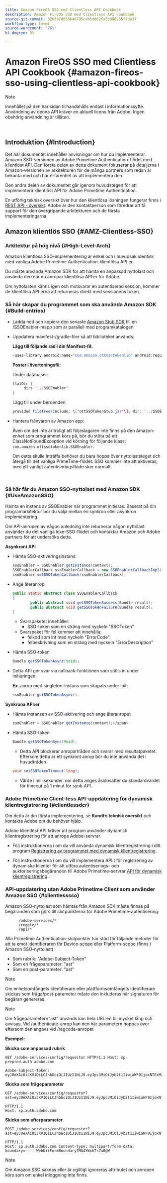 ```yaml
---
title: Amazon FireOS SSO med Clientless API Cookbook
description: Amazon FireOS SSO med Clientless API Cookbook
source-git-commit: 326f97d058646795cab5d062fa5b980235f7da37
workflow-type: tm+mt
source-wordcount: '761'
ht-degree: 0%

---
```



# Amazon FireOS SSO med Clientless API Cookbook {#amazon-fireos-sso-using-clientless-api-cookbook}

>[!NOTE]
>
>Innehållet på den här sidan tillhandahålls endast i informationssyfte. Användning av denna API kräver en aktuell licens från Adobe. Ingen obehörig användning är tillåten.

</br>

## Introduktion {#Introduction}

Det här dokumentet innehåller anvisningar om hur du implementerar Amazon SSO-versionen av Adobe Primetime Authentication-flödet med klientlöst API. Den första delen av detta dokument fokuserar på detaljerna i Amazon-versionen av arkitekturen för de många partners som redan är bekanta med och har erfarenhet av att implementera den.

Den andra delen av dokumentet går igenom huvudstegen för att implementera klientlöst API för Adobe Primetime Authentication.

En utförlig teknisk översikt över hur den klientlösa lösningen fungerar finns i [REST API - översikt](/help/authentication/rest-api-overview.md). Adobe är den kontaktperson som föredrar att få support för den övergripande arkitekturen och de första implementeringarna.

## Amazon klientlös SSO {#AMZ-Clientless-SSO}

### Arkitektur på hög nivå {#High-Level-Arch}

Amazon klientlösa SSO-implementering är enkel och i huvudsak identisk med vanliga Adobe Primetime Authentication-klientlösa API:er.

Du måste använda Amazon SDK för att hämta en anpassad nyttolast och använda den när du anropar klientlösa API:er för Adobe.

Om nyttolasten känns igen och motsvarar en autentiserad session, kommer de klientlösa API:erna att returneras direkt med sessionens token.

### Så här skapar du programmet som ska använda Amazon SDK {#Build-entries}

* Ladda ned och kopiera den senaste [Amazon Stub SDK](https://tve.zendesk.com/hc/en-us/article_attachments/360064368131/ottSSOTokenLib_v1.jar) till en /SSOEnabler-mapp som är parallell med programkatalogen
* Uppdatera manifest-/gradle-filer så att biblioteket används:

   **Lägg till följande rad i din Manifest-fil:**

   ```Java
   <uses-library android:name="com.amazon.ottssotokenlib" android:required="false"/\>
   ```

   **Poster i övertoningsfil:**

   Under databaser:

   ```java
   flatDir {
        dirs '../SSOEnabler'
   }
   ```

   Lägg till under beroenden:

   ```Java
   provided fileTree(include: \['ottSSOTokenStub.jar'\], dir: '../SSOEnabler')
   ```


* Hantera frånvaron av Amazon app:

   Även om det inte är troligt att följeslagaren inte finns på den Amazon-enhet som programmet körs på, bör du stöta på ett ClassNotFoundException vid körning för följande klass: `com.amazon.ottssotokenlib.SSOEnabler`.

   Om detta skulle inträffa behöver du bara hoppa över nyttolaststeget och återgå till det vanliga PrimeTime-flödet. SSO kommer inte att aktiveras, men ett vanligt autentiseringsflöde sker normalt.

</br>

### Så här får du Amazon SSO-nyttolast med Amazon SDK {#UseAmazonSSO}

Hämta en instans av SSOEnabler när programmet initieras. Baserat på din programarkitektur bör du välja mellan en synkron eller asynkron implementering.

Om API-anropen av någon anledning inte returnerar någon nyttolast använder du det vanliga icke-SSO-flödet och kontaktar Amazon och Adobe partners för att undersöka detta.

**Asynkront API**

* Hämta SSO-aktiveringsinstans:

   ```Java
   ssoEnabler = SSOEnabler.getInstance(context);
   SSOEnablerCallback ssoEnablerCallback = new SSOEnablerCallbackImpl();
   ssoEnabler.setSSOTokenCallback(ssoEnablerCallback);
   ```


* Ange återanrop 

   ```java
   public static abstract class SSOEnablerCallback
   {
           public abstract void getSSOTokenSuccess(Bundle result);
           public abstract void getSSOTokenFailure(Bundle result);
   }
   ```

   * Svarspaketet innehåller:
      * SSO-token som en sträng med nyckeln &quot;SSOToken&quot;
   * Svarspaket för fel kommer att innehålla:
      * felkod som int med nyckeln &quot;ErrorCode&quot;
      * felbeskrivning som en sträng med nyckeln &quot;ErrorDescription&quot;


* Hämta SSO-token

   ```JAVA
   Bundle getSSOTokenAsync(Void);
   ```

* Detta API ger svar via callback-funktionen som ställs in under initieringen.

   **Ex**. anrop med singleton-instans som skapats under init:

   ```JAVA
   ssoEnabler.getSSOTokenAsync().
   ```


**Synkrona API:er**

* Hämta instansen av SSO-aktivering och ange återanropet

   ```JAVA
   ssoEnabler = SSOEnabler.getInstance(context);</span>
   ```

* Hämta SSO-token

   ```JAVA
   Bundle getSSOTokenSync(Void);
   ```

   * Detta API blockerar anropartråden och svarar med resultatpaketet. Eftersom detta är ett synkront anrop bör du inte använda det i huvudtråden.

   ```JAVA
   void setSSOTokenTimeout(long);
   ```

   * Värde i millisekunder. om detta anges åsidosätter du standardvärdet för timeout på 1 minut för synk-API.



### Adobe Primetime Client-less API-uppdatering för dynamisk klientregistrering {#clientlessdcr}

Om detta är din första implementering, se **Kundfri teknisk översikt** och kontakta Adobe om du behöver hjälp.

Adobe klientlöst API kräver att program använder dynamisk klientregistrering för att anropa Adobe-servrar.

* Följ instruktionerna i om du vill använda dynamisk klientregistrering i ditt program [ Registrering av programmet med dynamisk klientregistrering](/help/authentication/dynamic-client-registration-management.md).

* Följ instruktionerna i om du vill implementera API:t för registrering av dynamiska klienter för att utföra autentiserings- och auktoriseringsbegäranden till Adobe Primetime-servrar [API för dynamisk klientregistrering](/help/authentication/dynamic-client-registration-api.md) .

### API-uppdatering utan Adobe Primetime Client som använder Amazon SSO {#clientlesssso}

Amazon SSO-nyttolast som hämtas från Amazon SDK måste finnas på begäranden som görs till slutpunkterna för Adobe Primetime-autentisering:

```
      /adobe-services/*
      /reggie/*
      /api/*
```


Alla Primetime Authentication-slutpunkter har stöd för följande metoder för att ta emot identifieraren för Device-scope eller Platform-scope (finns i Amazon SSO-nyttolast):

* Som rubrik: &quot;Adobe-Subject-Token&quot;
* Som en frågeparameter: &quot;ast&quot;
* Som en post-parameter: &quot;ast&quot;


>[!NOTE]
>
>Om enhetsomfångets identifierare eller plattformsomfångets identifierare skickas som fråga/post-parameter måste den inkluderas när signaturen för begäran genereras.

>[!NOTE]
>
>Om frågeparametern&quot;ast&quot; används kan hela URL:en bli mycket lång och avvisas. Vid /authenticate-anrop kan den här parametern hoppas över eftersom den angavs vid /regcode-anropet

**Exempel:**

**Skicka som anpassad rubrik**

```HTTPS
GET /adobe-services/config/requestor HTTP/1.1 Host: sp-preprod.auth.adobe.com

Adobe-Subject-Token: eyJ0eXAiOiJKV1QiLCJhbGciOiJIUzI1NiJ9.eyJpc3MiOiJyb2t1IiwiaWF0IjoxNTExMzY4ODAyLCJleHAiOjE1NDI5MDQ4MDIsImF1ZCI6ImFkb2JlIiwic3ViIjoiNWZjYzMwODctYWJmZi00OGU4LWJhZTgtODQzODViZTFkMzQwIiwiZGlkIjoiY2FmZjQ1ZDAtM2NhMy00MDg3LWI2MjMtNjFkZjNhMmNlOWM4In0.JlBFhNhNCJCDXLwBjy5tt3PtPcqbMKEIGZ6sr2NA
```

**Skicka som frågeparameter**

```HTTPS
GET /adobe-services/config/requestor?ast=eyJ0eXAiOiJKV1QiLCJhbGciOiJIUzI1NiJ9.eyJpc3MiOiJyb2t1IiwiaWF0IjoxNTExMzY4ODAyLCJleHAiOjE1NDI5MDQ4MDIsImF1ZCI6ImFkb2JlIiwic3ViIjoiNWZjYzMwODctYWJmZi00OGU4LWJhZTgtODQzODViZTFkMzQwIiwiZGlkIjoiY2FmZjQ1ZDAtM2NhMy00MDg3LWI2MjMtNjFkZjNhMmNlOWM4In0.JlBFhNhNCJCDXLwBjy5tt3PtPcqbMKEIGZ6sr2NA

HTTP/1.1
Host: sp.auth.adobe.com
```


**Skicka som efterparameter**


```HTTPS
POST /adobe-services/config/requestor?ast=eyJ0eXAiOiJKV1QiLCJhbGciOiJIUzI1NiJ9.eyJpc3MiOiJyb2t1IiwiaWF0IjoxNTExMzY4ODAyLCJleHAiOjE1NDI5MDQ4MDIsImF1ZCI6ImFkb2JlIiwic3ViIjoiNWZjYzMwODctYWJmZi00OGU4LWJhZTgtODQzODViZTFkMzQwIiwiZGlkIjoiY2FmZjQ1ZDAtM2NhMy00MDg3LWI2MjMtNjFkZjNhMmNlOWM4In0.Jl\_BFhN\_h\_NCJCDXLwBjy5tt3PtPcqbMKEIGZ6sr2NA

HTTP/1.1
Host: sp.auth.adobe.com Content-Type: multipart/form-data;
boundary=---- WebKitFormBoundary7MA4YWxkTrZu0gW
```

>[!NOTE]
>
>Om Amazon SSO saknas eller är ogiltigt ignoreras attributet och anropen körs som om enkel inloggning inte finns.
